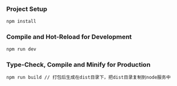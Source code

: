 ### Project Setup

```sh
npm install
```

### Compile and Hot-Reload for Development

```sh
npm run dev
```

### Type-Check, Compile and Minify for Production

```sh
npm run build // 打包后生成在dist目录下，把dist目录复制到node服务中
```
